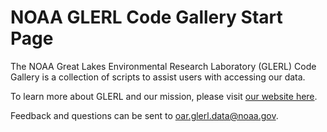 # NOAA GLERL Code Gallery Start Page

The NOAA Great Lakes Environmental Research Laboratory (GLERL) Code Gallery is a collection of scripts to assist users with accessing our data.


To learn more about GLERL and our mission, please visit [our website here](https://www.glerl.noaa.gov).

Feedback and questions can be sent to [oar.glerl.data@noaa.gov](oar.glerl.data@noaa.gov).

```{tableofcontents}
```
